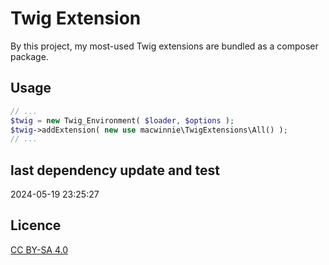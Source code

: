 # Twig Extension

By this project, my most-used Twig extensions are bundled as a composer package.

## Usage

```php
// ...
$twig = new Twig_Environment( $loader, $options );
$twig->addExtension( new use macwinnie\TwigExtensions\All() );
// ...
```

## last dependency update and test

2024-05-19 23:25:27

## Licence

[CC BY-SA 4.0](https://creativecommons.org/licenses/by-sa/4.0/deed.en)
